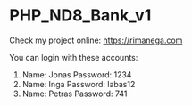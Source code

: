 # PHP_ND8_Bank_v1

Check my project online: https://rimanega.com

You can login with these accounts:
1) Name: Jonas    Password: 1234
2) Name: Inga     Password: labas12
3) Name: Petras   Password: 741
